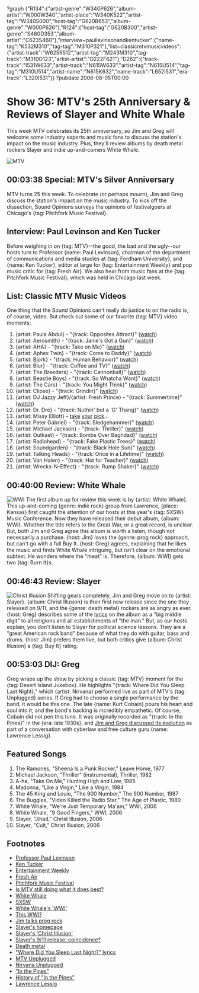 ?graph {"R134":{"artist-genre":"W340P626","album-artist":"W000W340","artist-place":"W340K522","artist-tag":"W340S000","host-tag":"G620B653","album-genre":"W000P626"},"R124":{"host-tag":"G620B300","artist-genre":"S460D353","album-artist":"C623S460"},"interview~paullevinsonandkentucker":{"name-tag":"K532M310","tag-tag":"M310P321"},"list~classicmtvmusicvideos":{"artist-track":"W625R512","artist-tag":"M243M310","tag-track":"M310O123","artist-artist":"D222F621"},"D262":{"track-track":"I531W633","artist-track":"N615W633","artist-tag":"N615U514","tag-tag":"M310U514","artist-name":"N615K632","name-track":"L652I531","era-track":"L320I531"}}
?pubdate 2006-08-05T00:00
# Show 36: MTV's 25th Anniversary & Reviews of Slayer and White Whale
This week MTV celebrates its 25th anniversary, so Jim and Greg will welcome some industry experts and music fans to discuss the station's impact on the music industry. Plus, they'll review albums by death metal rockers Slayer and indie up-and-comers White Whale.

![MTV](http://static.soundopinions.org/images/2006/mtv.jpg)

## 00:03:38 Special: MTV's Silver Anniversary 
MTV turns 25 this week. To celebrate (or perhaps mourn), Jim and Greg discuss the station's impact on the music industry. To kick off the dissection, Sound Opinions surveys the opinions of festivalgoers at Chicago's {tag: Pitchfork Music Festival}.

## Interview: Paul Levinson and Ken Tucker
Before weighing in on {tag: MTV}--the good, the bad and the ugly--our hosts turn to Professor {name: Paul Levinson}, chairman of the department of communications and media studies at {tag: Fordham University}, and {name: Ken Tucker}, editor at large for {tag: Entertainment Weekly} and pop music critic for {tag: Fresh Air}. We also hear from music fans at the {tag: Pitchfork Music Festival}, which was held in Chicago last week. 

## List: Classic MTV Music Videos
One thing that the Sound Opinions can't really do justice to on the radio is, of course, video. But check out some of our favorite {tag: MTV} video moments:

1. {artist: Paula Abdul} - "{track: Opposites Attract}" ([watch](https://www.youtube.com/watch?v=xweiQukBM_k&feature=kp))
2. {artist: Aerosmith} - "{track: Janie's Got a Gun}" ([watch](https://www.youtube.com/watch?v=RqQn2ADZE1A&feature=kp))
3. {artist: AHA} - "{track: Take on Me}" ([watch](https://www.youtube.com/watch?v=djV11Xbc914&feature=kp))
4. {artist: Aphex Twin} - "{track: Come to Daddy}" ([watch](https://www.youtube.com/watch?v=h-9UvrLyj3k&feature=kp))
5. {artist: Bjork} - "{track: Human Behavior}" ([watch](https://www.youtube.com/watch?v=urrbhgC8PB0&feature=kp))
6. {artist: Blur} - "{track: Coffee and TV}" ([watch](http://vimeo.com/16342611))
7. {artist: The Breeders} - "{track: Cannonball}" ([watch](https://www.youtube.com/watch?v=eGXE7AF_sK4))
8. {artist: Beastie Boys} - "{track: So Whatcha Want}" ([watch](https://www.youtube.com/watch?v=ru3gH27Fn6E&feature=kp))
9. {artist: The Cars} - "{track: You Might Think}" ([watch](https://www.youtube.com/watch?v=3dOx510kyOs&feature=kp))
10. {artist: Clipse} - "{track: Grindin}" ([watch](https://www.youtube.com/watch?v=TjWAWcx4xdE&feature=kp))
11. {artist: DJ Jazzy Jeff}/{artist: Fresh Prince} - "{track: Summertime}" ([watch](https://www.youtube.com/watch?v=Kr0tTbTbmVA&feature=kp))
12. {artist: Dr. Dre} - "{track: Nuthin' but a 'G' Thang}" ([watch](https://www.youtube.com/watch?v=cp0ON1288zE))
13. {artist: Missy Elliott} - [take](https://www.youtube.com/watch?v=hHcyJPTTn9w) [your](https://www.youtube.com/watch?v=pp1InSZrO1g&feature=kp) [pick](https://www.youtube.com/watch?v=nYExg7T-MCM#t=52)...
14. {artist: Peter Gabriel} - "{track: Sledgehammer}" ([watch](https://www.youtube.com/watch?v=g93mz_eZ5N4&feature=kp))
15. {artist: Michael Jackson} - "{track: Thriller}" ([watch](https://www.youtube.com/watch?v=sOnqjkJTMaA))
16. {artist: Outkast} - "{track: Bombs Over Baghdad}" ([watch](https://www.youtube.com/watch?v=fVyVIsvQoaE))
17. {artist: Radiohead} - "{track: Fake Plastic Trees}" ([watch](https://www.youtube.com/watch?v=pKd06s1LNik&feature=kp))
18. {artist: Soundgarden} - "{track: Black Hole Sun}" ([watch](https://www.youtube.com/watch?v=3mbBbFH9fAg&feature=kp))
19. {artist: Talking Heads} - "{track: Once in a Lifetime}" ([watch](http://www.dailymotion.com/video/x12spb_talking-heads-once-in-a-lifetime_music))
20. {artist: Van Halen} - "{track: Hot for Teacher}" ([watch](https://www.youtube.com/watch?v=LetJHQ_V05o))
21. {artist: Wreckx-N-Effect} - "{track: Rump Shaker}" ([watch](https://www.youtube.com/watch?v=iKKONgfNONU&feature=kp))

## 00:40:00 Review: White Whale
![WWI](http://is5.mzstatic.com/image/thumb/Music/v4/9d/54/17/9d5417fd-f79d-6b51-c7f6-0cbad0a3b45f/source/600x600bb.jpg "171812064/171812047")
The first album up for review this week is by {artist: White Whale}. This up-and-coming {genre: indie rock} group from Lawrence, {place: Kansas} first caught the attention of our hosts at this year's {tag: SXSW} Music Conference. Now they have released their debut album, {album: WWI}. Whether the title refers to the Great War, or a great record, is unclear. But, both Jim and Greg agree this album is worth a listen, though not necessarily a purchase. {host: Jim} loves the {genre: prog rock} approach, but can't go with a full Buy It. {host: Greg} agrees, explaining that he likes the music and finds White Whale intriguing, but isn't clear on the emotional subtext. He wonders where the "meat" is. Therefore, {album: WWI} gets two {tag: Burn It}s.

## 00:46:43 Review: Slayer
![Christ Illusion](https://upload.wikimedia.org/wikipedia/en/b/b7/Slayer_-_Christ_Illusion.jpg "414425/567815089")
Shifting gears completely, Jim and Greg move on to {artist: Slayer}. {album: Christ Illusion} is their first new release since the one they released on 9/11, and the {genre: death metal} rockers are as angry as ever. {host: Greg} describes some of the [lyrics](http://www.azlyrics.com/lyrics/slayer/darknessofchrist.html) on the album as a "big middle digit" to all religions and all establishments of "the man." But, as our hosts explain, you don't listen to Slayer for political science lessons. They are a "great American rock band" because of what they do with guitar, bass and drums. {host: Jim} prefers them live, but both critics give {album: Christ Illusion} a {tag: Buy It} rating.

## 00:53:03 DIJ: Greg
Greg wraps up the show by picking a classic {tag: MTV} moment for the {tag: Desert Island Jukebox}. He highlights "{track: Where Did You Sleep Last Night}," which {artist: Nirvana} performed live as part of MTV's {tag: Unplugged} series. If Greg had to choose a single performance by the band, it would be this one. The late {name: Kurt Cobain} pours his heart and soul into it, and the band's backing is incredibly empathetic. Of course, Cobain did not pen this tune. It was originally recorded as "{track: In the Pines}" in the {era: late 1930s}, and [Jim and Greg discussed its evolution](/show/12/) as part of a conversation with cyberlaw and free culture guru {name: Lawrence Lessig}. 

## Featured Songs
1. The Ramones, "Sheena Is a Punk Rocker," Leave Home, 1977
2. Michael Jackson, "Thriller" (instrumental), Thriller, 1982
3. A-ha, "Take On Me," Hunting High and Low, 1985
4. Madonna, "Like a Virgin," Like a Virgin, 1984
5. The 45 King and Louie, "The 900 Number," The 900 Number, 1987
6. The Buggles, "Video Killed the Radio Star," The Age of Plastic, 1980
7. White Whale, "We're Just Temporary Ma'am," WWI, 2006
8. White Whale, "9 Good Fingers," WWI, 2006
9. Slayer, "Jihad," Christ Illusion, 2006
10. Slayer, "Cult," Christ Illusion, 2006

## Footnotes
- [Professor Paul Levinson](http://www.sff.net/people/paullevinson/)
- [Ken Tucker](http://www.kentucker.net/)
- [Entertainment Weekly](http://www.ew.com/)
- [Fresh Air](http://www.whyy.org/freshair/)
- [Pitchfork Music Festival](http://www.pitchforkmusicfestival.com/)
- [Is MTV still doing what it does best?](http://www.washingtonpost.com/wp-dyn/content/article/2006/07/31/AR2006073101296.html)
- [White Whale](http://www.allmusic.com/artist/white-whale-mn0000736662)
- [SXSW](http://sxsw.com/)
- [White Whale's 'WWI'](http://www.mergerecords.com/wwi)
- [This WWI?](http://www.pbs.org/greatwar/)
- [Jim talks prog rock](http://www.jimdero.com/OtherWritings/Other%20Prog.htm)
- [Slayer's homepage](http://www.slayer.net/)
- [Slayer's 'Christ Illusion'](http://www.amazon.com/exec/obidos/tg/detail/-/B000G75AE8?v=glance)
- [Slayer's 9/11 release: coincidence?](http://msgboard.snopes.com/message/ultimatebb.php?/ubb/get_topic/f/30/t/002707/p/1.html)
- [Death metal](http://en.wikipedia.org/wiki/Death_metal)
- ["Where Did You Sleep Last Night?" lyrics](http://www.lyricsfreak.com/n/nirvana/where+did+you+sleep+last+night_20101137.html)
- [MTV Unplugged](http://en.wikipedia.org/wiki/MTV_Unplugged)
- [Nirvana Unplugged](http://www.allmusic.com/album/mtv-unplugged-in-new-york-mw0000118886)
- ["In the Pines"](http://www.allmusic.com/song/in-the-pines-mt0028802138)
- [History of "In the Pines"](http://www.nirvanafreak.net/art/art49.shtml)
- [Lawrence Lessig](http://www.lessig.org/)
